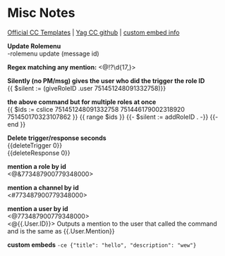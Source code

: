 # Misc Notes

[Official CC Templates](https://docs.yagpdb.xyz/reference/templates) | [Yag CC github](https://github.com/jo3-l/yagpdb-cc) | [custom embed info](https://docs.yagpdb.xyz/others/custom-embeds)

**Update Rolemenu**    
-rolemenu update (message id)

**Regex matching any mention:** <@!?\d{17,}>


**Silently (no PM/msg) gives the user who did the trigger the role ID**    
{{ $silent := (giveRoleID .user 751451248091332758)}}

**the above command but for multiple roles at once**   
{{ $ids := cslice 751451248091332758 751446179002318920 751450170323107862 }}
{{ range $ids }}
    {{- $silent := addRoleID  . -}}
{{- end }}


**Delete trigger/response seconds**    
{{deleteTrigger 0}}   
{{deleteResponse 0}}

**mention a role by id**    
<@&773487900779348000>

**mention a channel by id**    
<#773487900779348000>

**mention a user by id**    
<@773487900779348000>    
<@{{.User.ID}}> Outputs a mention to the user that called the command and is the same as {{.User.Mention}}

**custom embeds**
`-ce {"title": "hello", "description": "wew"}`